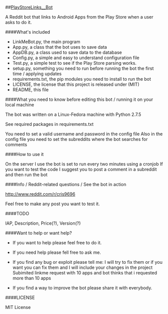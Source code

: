 ##[PlayStoreLinks__Bot](http://www.reddit.com/u/PlayStoreLinks__Bot)


A Reddit bot that links to Android Apps from the Play Store when a user asks to do it.


####What's included

* LinkMeBot.py, the main program
* App.py, a class that the bot uses to save data
* AppDB.py, a class used to save data to the database
* Config.py, a simple and easy to understand configuration file
* Test.py, a simple test to see if the Play Store parsing works.
* setup.py, something you need to run before running the bot the first time / applying updates
* requirements.txt, the pip modules you need to install to run the bot
* LICENSE, the license that this project is released under (MIT)
* README, this file


####What you need to know before editing this bot / running it on your local machine

The bot was written on a Linux-Fedora machine with Python 2.7.5

See required packages in requirements.txt

You need to set a valid username and password in the config file
Also in the config file you need to set the subreddits where the bot searches for comments

####How to use it

On the server I use the bot is set to run every two minutes using a cronjob
If you want to test the code I suggest you to post a comment in a subreddit and then run the bot


####Info / Reddit-related questions / See the bot in action

http://www.reddit.com/r/cris9696

Feel free to make any post you want to test it.


####TODO

IAP, Description, Price(?), Version(?)


####Want to help or want help?

* If you want to help please feel free to do it.

* If you need help please fell free to ask me.

* If you find any bug or exploit please tell me: I will try to fix them or if you want you can fix them and I will include your changes in the project
Subimited linkme request with 10 apps and bot thinks that i requested more than 10 apps
* If you find a way to improve the bot please share it with everybody.

####LICENSE

MIT License

